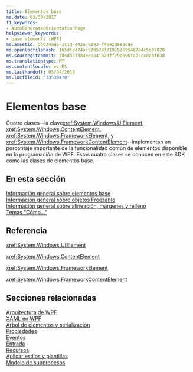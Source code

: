 ```yaml
---
title: Elementos base
ms.date: 03/30/2017
f1_keywords:
- AutoGeneratedOrientationPage
helpviewer_keywords:
- base elements [WPF]
ms.assetid: 55034aa5-3c1d-442a-8293-f4692d8ea6ae
ms.openlocfilehash: 165dfda74ac570578371915259548784c5a37820
ms.sourcegitcommit: 3d5d33f384eeba41b2dff79d096f47ccc8d8f03d
ms.translationtype: MT
ms.contentlocale: es-ES
ms.lasthandoff: 05/04/2018
ms.locfileid: "33539470"
---
```

# <a name="base-elements"></a>Elementos base
Cuatro clases--la clave<xref:System.Windows.UIElement>, <xref:System.Windows.ContentElement>, <xref:System.Windows.FrameworkElement>, y <xref:System.Windows.FrameworkContentElement>--implementan un porcentaje importante de la funcionalidad común de elementos disponible en la programación de WPF. Estas cuatro clases se conocen en este SDK como las clases de elementos base.  
  
## <a name="in-this-section"></a>En esta sección  
 [Información general sobre elementos base](../../../../docs/framework/wpf/advanced/base-elements-overview.md)  
 [Información general sobre objetos Freezable](../../../../docs/framework/wpf/advanced/freezable-objects-overview.md)  
 [Información general sobre alineación, márgenes y relleno](../../../../docs/framework/wpf/advanced/alignment-margins-and-padding-overview.md)  
 [Temas "Cómo..."](../../../../docs/framework/wpf/advanced/base-elements-how-to-topics.md)  
  
## <a name="reference"></a>Referencia  
 <xref:System.Windows.UIElement>  
  
 <xref:System.Windows.ContentElement>  
  
 <xref:System.Windows.FrameworkElement>  
  
 <xref:System.Windows.FrameworkContentElement>  
  
## <a name="related-sections"></a>Secciones relacionadas  
 [Arquitectura de WPF](../../../../docs/framework/wpf/advanced/wpf-architecture.md)  
  [XAML en WPF](../../../../docs/framework/wpf/advanced/xaml-in-wpf.md)  
  [Árbol de elementos y serialización](../../../../docs/framework/wpf/advanced/element-tree-and-serialization.md)  
  [Propiedades](../../../../docs/framework/wpf/advanced/properties-wpf.md)  
  [Eventos](../../../../docs/framework/wpf/advanced/events-wpf.md)  
  [Entrada](../../../../docs/framework/wpf/advanced/input-wpf.md)  
  [Recursos](../../../../docs/framework/wpf/advanced/resources-wpf.md)  
  [Aplicar estilos y plantillas](../../../../docs/framework/wpf/controls/styling-and-templating.md)  
  [Modelo de subprocesos](../../../../docs/framework/wpf/advanced/threading-model.md)

